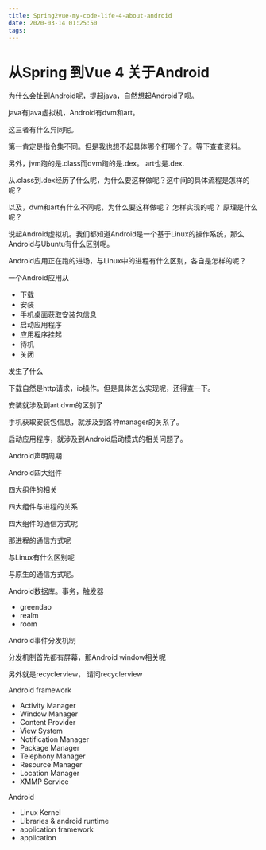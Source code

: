 ```yaml
---
title: Spring2vue-my-code-life-4-about-android
date: 2020-03-14 01:25:50
tags:
---
```


# 从Spring 到Vue 4 关于Android


为什么会扯到Android呢，提起java，自然想起Android了呗。

java有java虚拟机，Android有dvm和art。

这三者有什么异同呢。

第一肯定是指令集不同。但是我也想不起具体哪个打哪个了。等下查查资料。

另外，jvm跑的是.class而dvm跑的是.dex。 art也是.dex.

从.class到.dex经历了什么呢，为什么要这样做呢？这中间的具体流程是怎样的呢？

以及，dvm和art有什么不同呢，为什么要这样做呢？ 怎样实现的呢？ 原理是什么呢？

说起Android虚拟机。我们都知道Android是一个基于Linux的操作系统，那么Android与Ubuntu有什么区别呢。

Android应用正在跑的进场，与Linux中的进程有什么区别，各自是怎样的呢？

一个Android应用从
- 下载
- 安装
- 手机桌面获取安装包信息
- 启动应用程序
- 应用程序挂起
- 待机
- 关闭

发生了什么

下载自然是http请求，io操作。但是具体怎么实现呢，还得查一下。

安装就涉及到art dvm的区别了

手机获取安装包信息，就涉及到各种manager的关系了。

启动应用程序，就涉及到Android启动模式的相关问题了。

Android声明周期

Android四大组件

四大组件的相关

四大组件与进程的关系

四大组件的通信方式呢

那进程的通信方式呢

与Linux有什么区别呢

与原生的通信方式呢。

Android数据库。事务，触发器

- greendao
- realm
- room

Android事件分发机制

分发机制首先都有屏幕，那Android window相关呢

另外就是recyclerview， 请问recyclerview

Android framework
- Activity Manager
- Window Manager
- Content Provider
- View System
- Notification Manager
- Package Manager
- Telephony Manager
- Resource Manager
- Location Manager
- XMMP Service

Android
- Linux Kernel
- Libraries & android runtime
- application framework
- application
